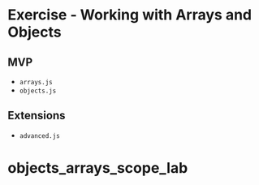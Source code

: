 # Exercise - Working with Arrays and Objects

## MVP

- `arrays.js`
- `objects.js`

## Extensions

- `advanced.js`
# objects_arrays_scope_lab
